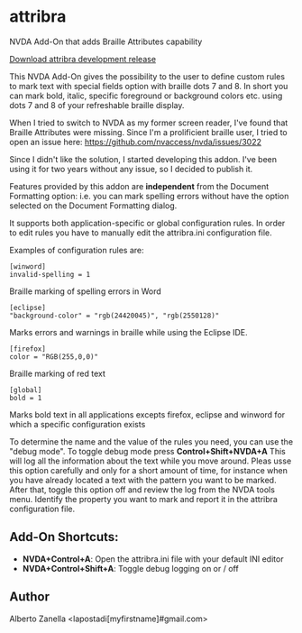 # attribra
NVDA Add-On that adds Braille Attributes capability

[Download attribra development release](https://github.com/albzan/attribra/releases/download/dev/attribra-dev.nvda-addon)

This NVDA Add-On gives the possibility to the user to define custom rules to mark text with special fields option with braille dots 7 and 8.
In short you can mark bold, italic, specific foreground or background colors etc. using dots 7 and 8 of your refreshable braille display.

When I tried to switch to NVDA as my former screen reader, I've found that Braille Attributes were missing.
Since I'm a prolificient braille user, I tried to open an issue here:
https://github.com/nvaccess/nvda/issues/3022

Since I didn't like the solution, I started developing this addon. I've been using it for two years without any issue, so I decided to publish it.

Features provided by this addon are **independent** from the Document Formatting option: i.e. you can mark spelling errors without have the option selected on the Document Formatting dialog.

It supports both application-specific or global configuration rules.
In order to edit rules you have to manually edit the attribra.ini configuration file.

Examples of configuration rules are:

```
[winword]
invalid-spelling = 1
```

Braille marking of spelling errors in Word

```
[eclipse]
"background-color" = "rgb(24420045)", "rgb(2550128)"
```

Marks errors and warnings in braille while using the Eclipse IDE.

```
[firefox]
color = "RGB(255,0,0)"
```

Braille marking of red text

```
[global]
bold = 1
```

Marks bold text in all applications excepts firefox, eclipse and winword for which a specific configuration exists

To determine the name and the value of the rules you need, you can use the "debug mode".
To toggle debug mode press **Control+Shift+NVDA+A**
This will log all the information about the text while you move around. Pleas usse this option carefully and only for a short amount of time, for instance when you have already located a text with the pattern you want to be marked.
After that, toggle this option off and review the log from the NVDA tools menu.
Identify the property you want to mark and report it in the attribra configuration file.


## Add-On Shortcuts:
* **NVDA+Control+A**: Open the attribra.ini file with your default INI editor
* **NVDA+Control+Shift+A**: Toggle debug logging on or / off

## Author
Alberto Zanella <lapostadi[myfirstname]#gmail.com>

